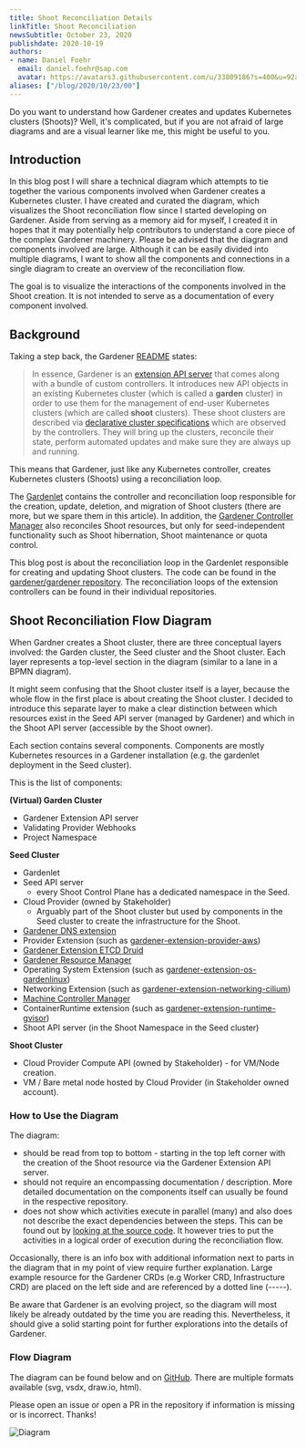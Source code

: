 ```yaml
---
title: Shoot Reconciliation Details
linkTitle: Shoot Reconciliation
newsSubtitle: October 23, 2020
publishdate: 2020-10-19
authors:
- name: Daniel Foehr
  email: daniel.foehr@sap.com
  avatar: https://avatars3.githubusercontent.com/u/33809186?s=400&u=92ab34a3539c11c498710aed9ddd1749032b36cb&v=4
aliases: ["/blog/2020/10/23/00"]
---
```


Do you want to understand how Gardener creates and updates Kubernetes clusters (Shoots)?
Well, it's complicated, but if you are not afraid of large diagrams and are a visual learner like me, this might be useful to you.

## Introduction

In this blog post I will share a technical diagram which attempts to tie together the various components involved when Gardener creates a Kubernetes cluster.
I have created and curated the diagram, which visualizes the Shoot reconciliation flow since I started developing on Gardener.
Aside from serving as a memory aid for myself, I created it in hopes that it may potentially help contributors to understand a core piece of the complex Gardener machinery.
Please be advised that the diagram and components involved are large.
Although it can be easily divided into multiple diagrams, I want to show all the components and connections in a single diagram to create an overview of the reconciliation flow.

The goal is to visualize the interactions of the components involved in the Shoot creation.
It is not intended to serve as a documentation of every component involved.

## Background

Taking a step back, the Gardener [README](https://github.com/gardener/gardener/blob/master/README.md) states:

> In essence, Gardener is an [extension API server](https://kubernetes.io/docs/tasks/access-kubernetes-api/setup-extension-api-server/) 
that comes along with a bundle of custom controllers.
It introduces new API objects in an existing Kubernetes cluster (which is called a **garden** cluster) in order to use them for the 
management of end-user Kubernetes clusters (which are called **shoot** clusters). 
These shoot clusters are described via [declarative cluster specifications](https://github.com/gardener/gardener/blob/master/example/90-shoot.yaml) which are observed by the controllers.
They will bring up the clusters, reconcile their state, perform automated updates and make sure they are always up and running.

This means that Gardener, just like any Kubernetes controller, creates Kubernetes clusters (Shoots) using a reconciliation loop.

The [Gardenlet](https://github.com/gardener/gardener/blob/master/docs/concepts/gardenlet.md) contains the controller and reconciliation loop responsible for the creation, update, deletion, and migration of Shoot clusters (there are more, but we spare them in this article).
In addition, the [Gardener Controller Manager](https://github.com/gardener/gardener/blob/master/docs/concepts/controller-manager.md) also reconciles Shoot resources, but only for seed-independent functionality such as Shoot hibernation, Shoot maintenance or quota control.

This blog post is about the reconciliation loop in the Gardenlet responsible for creating and updating Shoot clusters. 
The code can be found in the [gardener/gardener repository](https://github.com/gardener/gardener/blob/master/pkg/gardenlet/controller/shoot/shoot/reconciler_reconcile.go).
The reconciliation loops of the extension controllers can be found in their individual repositories.

## Shoot Reconciliation Flow Diagram

When Gardner creates a Shoot cluster, there are three conceptual layers involved: the Garden cluster, the Seed cluster and the Shoot cluster.
Each layer represents a top-level section in the diagram (similar to a lane in a BPMN diagram).

It might seem confusing that the Shoot cluster itself is a layer, because the whole flow in the first place is about creating the Shoot cluster.
I decided to introduce this separate layer to make a clear distinction between which resources exist in the Seed API server (managed by Gardener) and which in the Shoot API server (accessible by the Shoot owner).

Each section contains several components.
Components are mostly Kubernetes resources in a Gardener installation (e.g. the gardenlet deployment in the Seed cluster).

This is the list of components:

**(Virtual) Garden Cluster**

- Gardener Extension API server
- Validating Provider Webhooks
- Project Namespace

**Seed Cluster**

- Gardenlet
- Seed API server
  - every Shoot Control Plane has a dedicated namespace in the Seed.
- Cloud Provider (owned by Stakeholder)
  - Arguably part of the Shoot cluster but used by components in the Seed cluster to create the infrastructure for the Shoot.
- [Gardener DNS extension](https://github.com/gardener/external-dns-management)
- Provider Extension (such as [gardener-extension-provider-aws](https://github.com/gardener/gardener-extension-provider-aws))
- [Gardener Extension ETCD Druid](https://github.com/gardener/etcd-druid)
- [Gardener Resource Manager](https://github.com/gardener/gardener-resource-manager)
- Operating System Extension (such as [gardener-extension-os-gardenlinux](https://github.com/gardener/gardener-extension-os-gardenlinux))
- Networking Extension (such as [gardener-extension-networking-cilium](https://github.com/gardener/gardener-extension-networking-cilium))
- [Machine Controller Manager](https://github.com/gardener/machine-controller-manager)
- ContainerRuntime extension (such as [gardener-extension-runtime-gvisor](https://github.com/gardener/gardener-extension-runtime-gvisor))
- Shoot API server (in the Shoot Namespace in the Seed cluster)

**Shoot Cluster**

- Cloud Provider Compute API (owned by Stakeholder) - for VM/Node creation.
- VM / Bare metal node hosted by Cloud Provider (in Stakeholder owned account).

### How to Use the Diagram

The diagram:

- should be read from top to bottom - starting in the top left corner with the creation of the Shoot resource via the Gardener Extension API server.
- should not require an encompassing documentation / description.
  More detailed documentation on the components itself can usually be found in the respective repository.
- does not show which activities execute in parallel (many) and also does not describe the exact dependencies between the steps. 
  This can be found out by [looking at the source code](https://github.com/gardener/gardener/blob/master/pkg/gardenlet/controller/shoot/shoot/reconciler_reconcile.go).
  It however tries to put the activities in a logical order of execution during the reconciliation flow. 

Occasionally, there is an info box with additional information next to parts in the diagram that in my point of view require further explanation.
Large example resource for the Gardener CRDs (e.g Worker CRD, Infrastructure CRD) are placed on the left side and are referenced by a dotted line (-----).

Be aware that Gardener is an evolving project, so the diagram will most likely be already outdated by the time you are reading this.
Nevertheless, it should give a solid starting point for further explorations into the details of Gardener.

### Flow Diagram

The diagram can be found below and on [GitHub](https://github.com/danielfoehrKn/diagrams/tree/master/gardener/shoot-reconciliation).
There are multiple formats available (svg, vsdx, draw.io, html).

Please open an issue or open a PR in the repository if information is missing or is incorrect.
Thanks!

![Diagram](https://raw.githubusercontent.com/danielfoehrKn/diagrams/master/gardener/shoot-reconciliation/gardener_reconcile_with_grid.png)
